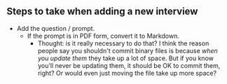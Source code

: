 ## Steps to take when adding a new interview

- Add the question / prompt.
  - If the prompt is in PDF form, convert it to Markdown.
    - Thought: is it really necessary to do that? I think the reason people
    say you shouldn't commit binary files is because *when you update
    them* they take up a lot of space. But if you know you'll never be
    updating them, it should be OK to commit them, right? Or would even
    just moving the file take up more space?